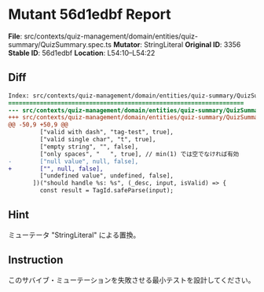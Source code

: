 # Mutant 56d1edbf Report

**File**: src/contexts/quiz-management/domain/entities/quiz-summary/QuizSummary.spec.ts
**Mutator**: StringLiteral
**Original ID**: 3356
**Stable ID**: 56d1edbf
**Location**: L54:10–L54:22

## Diff

```diff
Index: src/contexts/quiz-management/domain/entities/quiz-summary/QuizSummary.spec.ts
===================================================================
--- src/contexts/quiz-management/domain/entities/quiz-summary/QuizSummary.spec.ts	original
+++ src/contexts/quiz-management/domain/entities/quiz-summary/QuizSummary.spec.ts	mutated #3356
@@ -50,9 +50,9 @@
         ["valid with dash", "tag-test", true],
         ["valid single char", "t", true],
         ["empty string", "", false],
         ["only spaces", "   ", true], // min(1) では空でなければ有効
-        ["null value", null, false],
+        ["", null, false],
         ["undefined value", undefined, false],
       ])("should handle %s: %s", (_desc, input, isValid) => {
         const result = TagId.safeParse(input);
```

## Hint

ミューテータ "StringLiteral" による置換。

## Instruction

このサバイブ・ミューテーションを失敗させる最小テストを設計してください。
